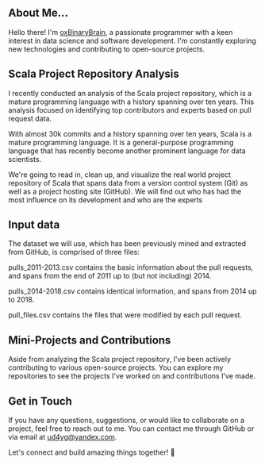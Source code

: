 




## About Me...

Hello there! I'm [oxBinaryBrain](https://github.com/oxBinaryBrain), a passionate programmer with a keen interest in data science and software development. I'm constantly exploring new technologies and contributing to open-source projects.

## Scala Project Repository Analysis

I recently conducted an analysis of the Scala project repository, which is a mature programming language with a history spanning over ten years. This analysis focused on identifying top contributors and experts based on pull request data.

With almost 30k commits and a history spanning over ten years, Scala is a mature programming language. It is a general-purpose programming language that has recently become another prominent language for data scientists.

We're going to read in, clean up, and visualize the real world project repository of Scala that spans data from a version control system (Git) as well as a project hosting site (GitHub). We will find out who has had the most influence on its development and who are the experts

## Input data

The dataset we will use, which has been previously mined and extracted from GitHub, is comprised of three files:

pulls_2011-2013.csv contains the basic information about the pull requests, and spans from the end of 2011 up to (but not including) 2014. 

pulls_2014-2018.csv contains identical information, and spans from 2014 up to 2018.

pull_files.csv contains the files that were modified by each pull request.

##  Mini-Projects and Contributions

Aside from analyzing the Scala project repository, I've been actively contributing to various open-source projects. You can explore my repositories to see the projects I've worked on and contributions I've made.

## Get in Touch

If you have any questions, suggestions, or would like to collaborate on a project, feel free to reach out to me. You can contact me through GitHub or via email at [ud4yg@yandex.com](mailto:ud4yg@yandex.com).

Let's connect and build amazing things together! 🌟

